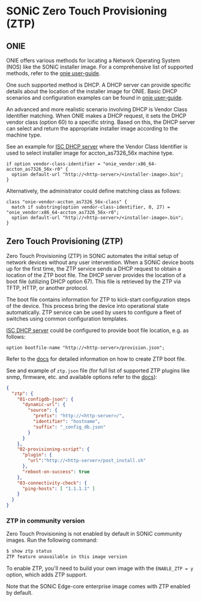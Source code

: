 # SONiC Zero Touch Provisioning (ZTP)

## ONIE

ONIE offers various methods for locating a Network Operating System (NOS) like the SONiC installer image.
For a comprehensive list of supported methods, refer to the [onie user-guide](https://opencomputeproject.github.io/onie/user-guide/index.html).

One such supported method is DHCP. A DHCP server can provide specific details about the location of the installer image
for ONIE. Basic DHCP scenarios and configuration examples can be found in [onie user-guide](https://opencomputeproject.github.io/onie/user-guide/index.html).

An advanced and more realistic scenario involving DHCP is Vendor Class Identifier matching.
When ONIE makes a DHCP request, it sets the DHCP vendor class (option 60) to a specific string.
Based on this, the DHCP server can select and return the appropriate installer image according to the machine type.

See an example for [ISC DHCP server](https://github.com/opencomputeproject/onie/blob/master/contrib/isc-dhcpd/dhcpd.conf)
where the Vendor Class Identifier is used to select installer image for accton_as7326_56x machine type.

```text
if option vendor-class-identifier = "onie_vendor:x86_64-accton_as7326_56x-r0" {
  option default-url "http://<http-server>/<installer-image>.bin";
}
```

Alternatively, the administrator could define matching class as follows:

```text
class "onie-vendor-accton_as7326_56x-class" {
  match if substring(option vendor-class-identifier, 0, 27) = "onie_vendor:x86_64-accton_as7326_56x-r0";
  option default-url "http://<http-server>/<installer-image>.bin";
}
```

## Zero Touch Provisioning (ZTP)

Zero Touch Provisioning (ZTP) in SONiC automates the initial setup of network devices without any user intervention.
When a SONiC device boots up for the first time, the ZTP service sends a DHCP request to obtain a location of the ZTP boot file.
The DHCP server provides the location of a boot file (utilizing DHCP option 67). This file is retrieved by the ZTP via TFTP,
HTTP, or another protocol.

The boot file contains information for ZTP to kick-start configuration steps of the device. This process bring the device
into operational state automatically.
ZTP service can be used by users to configure a fleet of switches using common configuration templates.

[ISC DHCP server](https://github.com/opencomputeproject/onie/blob/master/contrib/isc-dhcpd/dhcpd.conf) could be configured
to provide boot file location, e.g. as follows:

```text
option bootfile-name "http://<http-server>/provision.json";
```

Refer to the [docs](https://github.com/sonic-net/SONiC/blob/master/doc/ztp/ztp.md) for detailed information on how to
create ZTP boot file.

See and example of `ztp.json` file (for full list of supported ZTP plugins like snmp, firmware, etc. and available
options refer to the [docs](https://github.com/sonic-net/SONiC/blob/master/doc/ztp/ztp.md)):

```json
{
  "ztp": {
    "01-configdb-json": {
      "dynamic-url": {
        "source": {
          "prefix": "http://<http-server>/",
          "identifier": "hostname",
          "suffix": "_config_db.json"
        }
      }
    },
    "02-provisioning-script": {
      "plugin": {
        "url":"http://<http-server>/post_install.sh"
      },
      "reboot-on-success": true
    },
    "03-connectivity-check": {
      "ping-hosts": [ "1.1.1.1" ]
    }
  }
}
```

### ZTP in community version

Zero Touch Provisioning is not enabled by default in SONiC community images. Run the following command:
```bash
$ show ztp status 
ZTP feature unavailable in this image version
```

To enable ZTP, you'll need to build your own image with the `ENABLE_ZTP = y` option, which adds ZTP support.

Note that the SONiC Edge-core enterprise image comes with ZTP enabled by default.
